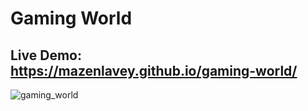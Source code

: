 # Gaming World

## Live Demo: https://mazenlavey.github.io/gaming-world/

![gaming_world](https://user-images.githubusercontent.com/122162390/217039755-999087ad-8cce-4e87-bef7-67ae9c1e71df.jpg)
